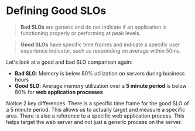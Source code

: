 # Defining Good SLOs

> **Bad SLOs** are generic and do not indicate if an application is functioning properly or performing at peak levels.

> **Good SLOs** have specific time frames and indicate a specific user experience indicator, such as responding on average within 50ms.

Let's look at a good and bad SLO comparison again:

- **Bad SLO**: Memory is below 80% utilization on servers during business hours
- **Good SLO**: Average memory utilization over a **5 minute period** is below 80% for **web application processes**

Notice 2 key differences. There is a specific time frame for the good SLO of a 5 minute period. This allows us to actually target and measure a specific area. There is also a reference to a specific web application process. This helps target the web server and not just a generic process on the server.